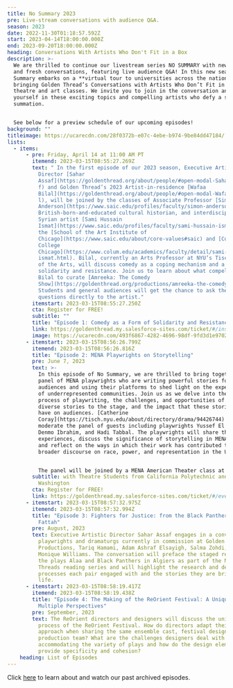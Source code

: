 ```yaml
---
title: No Summary 2023
pre: Live-stream conversations with audience Q&A.
season: 2023
date: 2022-11-30T01:18:57.592Z
start: 2023-04-14T18:00:00.000Z
end: 2023-09-20T18:00:00.000Z
heading: Conversations With Artists Who Don't Fit in a Box
description: >-
  We are thrilled to continue our livestream series NO SUMMARY with new artists
  and fresh conversations, featuring live audience Q&A! In this new season, No
  Summary embarks on a **virtual tour to universities across the nation,**
  bringing Golden Thread’s Conversations with Artists Who Don’t Fit in a Box to
  theatre and art classes. We invite you to join in the conversation and immerse
  yourself in these exciting topics and compelling artists who defy a snappy
  summation. 


  See below for a preview schedule of our upcoming episodes!
background: ""
titleimage: https://ucarecdn.com/28f0372b-e07c-4ebe-b974-9be84dd47184/
lists:
  - items:
      - pre: Friday, April 14 at 11:00 AM PT
        itemend: 2023-03-15T08:55:27.269Z
        text: " In the first episode of our 2023 season, Executive Artistic
          Director [Sahar
          Assaf](https://goldenthread.org/about/people/#open-modal-Sahar%20Assa\
          f) and Golden Thread’s 2023 Artist-in-residence [Wafaa
          Bilal](https://goldenthread.org/about/people/#open-modal-Wafaa%20Bila\
          l), will be joined by the classes of Associate Professor [Simon
          Anderson](https://www.saic.edu/profiles/faculty/simon-anderson), a
          British-born-and-educated cultural historian, and interdisciplinary
          Syrian artist [Sami Hussain
          Ismat](https://www.saic.edu/profiles/faculty/sami-hussain-ismat), at
          the [School of the Art Institute of
          Chicago](https://www.saic.edu/about/core-values#saic) and [Columbia
          College
          Chicago](https://www.colum.edu/academics/faculty/detail/sami-hussain-\
          ismat.html). Bilal, currently an Arts Professor at NYU’s Tisch School
          of the Arts, will discuss comedy as a coping mechanism and a form of
          solidarity and resistance. Join us to learn about what compelled Wafaa
          Bilal to curate [Amreeka: The Comedy
          Show](https://goldenthread.org/productions/amreeka-the-comedy-show/).
          Students and general audiences will get the chance to ask their
          questions directly to the artist."
        itemstart: 2023-03-15T08:55:27.250Z
        cta: Register for FREE!
        subtitle: ""
        title: "Episode 1: Comedy as a Form of Solidarity and Resistance"
        link: https://goldenthread.my.salesforce-sites.com/ticket/#/instances/a0F3Z00000yoKSZUA2
        image: https://ucarecdn.com/493f6867-4282-4696-98df-9fd3d1e97027/
      - itemstart: 2023-03-15T08:56:26.799Z
        itemend: 2023-03-15T08:56:26.816Z
        title: "Episode 2: MENA Playwrights on Storytelling"
        pre: June 7, 2023
        text: >-
          In this episode of No Summary, we are thrilled to bring together a
          panel of MENA playwrights who are writing powerful stories for U.S.
          audiences and using their platforms to shed light on the experiences
          of underrepresented communities. Join us as we delve into the creative
          process of playwriting, the challenges, and opportunities of bringing
          diverse stories to the stage, and the impact that these stories can
          have on audiences. [Catherine
          Coray](https://tisch.nyu.edu/about/directory/drama/94426744) will
          moderate the panel of guests including playwrights Yussef El Guindi,
          Denmo Ibrahim, and Hadi Tabbal. The playwrights will share their
          experiences, discuss the significance of storytelling in MENA cultures
          and reflect on the ways in which their work has contributed to the
          broader discourse on race, power, and representation in the U.S. 


          The panel will be joined by a MENA American Theater class at [California Polytechnic State University](https://catalog.calpoly.edu/collegesandprograms/collegeofliberalarts/theatredance/), designed by professor Hala Baki to imagine how MENA theater can contribute to a more inclusive American culture, and a Plays and Styles drama class at the University of Washington taught by Mona Merhi who focused the course on topics related to race, ethnicity, and identity representation by examining the works of playwrights from the MENA region alongside modern and contemporary western texts.
        subtitle: with Theatre Students from California Polytechnic and University of
          Washington
        cta: Register for FREE!
        link: https://goldenthread.my.salesforce-sites.com/ticket/#/events/a0S3Z000007zoLbUAI
      - itemstart: 2023-03-15T08:57:32.975Z
        itemend: 2023-03-15T08:57:32.994Z
        title: "Episode 3: Fighters for Justice: from the Black Panthers to Alaa Abdel
          Fattah"
        pre: August, 2023
        text: Executive Artistic Director Sahar Assaf engages in a conversation with
          playwrights and dramaturgs currently in commission at Golden Thread
          Productions, Tariq Hamami, Adam Ashraf Elsayigh, Salma Zohdi, and Dawn
          Monique Williams. The conversation will preface the staged readings of
          the plays Alaa and Black Panthers in Algiers as part of the New
          Threads reading series and will highlight the research and development
          processes each pair engaged with and the stories they are bringing to
          life.
      - itemstart: 2023-03-15T08:58:19.417Z
        itemend: 2023-03-15T08:58:19.438Z
        title: "Episode 4: The Making of the ReOrient Festival: A Unique Process and
          Multiple Perspectives"
        pre: September, 2023
        text: The ReOrient directors and designers will discuss the unique production
          process of the ReOrient Festival. How do directors adapt their
          approach when sharing the same ensemble cast, festival designers, and
          production team? What are the challenges designers deal with when
          accommodating the variety of plays and how do the design elements
          provide specificity and cohesion?
    heading: List of Episodes
---
```

Click [here](https://goldenthread.org/productions/) to learn about and watch our past archived episodes.